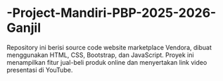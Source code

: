 # -Project-Mandiri-PBP-2025-2026-Ganjil
Repository ini berisi source code website marketplace Vendora, dibuat menggunakan HTML, CSS, Bootstrap, dan JavaScript. Proyek ini menampilkan fitur jual-beli produk online dan menyertakan link video presentasi di YouTube.
